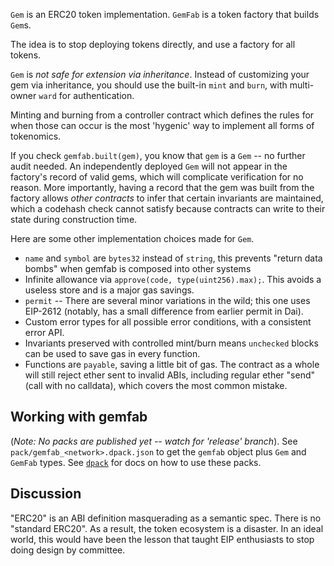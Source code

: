 `Gem` is an ERC20 token implementation. `GemFab` is a token factory that builds `Gem`s.

The idea is to stop deploying tokens directly, and use a factory for all tokens.

`Gem` is *not safe for extension via inheritance*. Instead of customizing your gem via inheritance, you should use the built-in `mint` and `burn`, with multi-owner `ward` for authentication.

Minting and burning from a controller contract which defines the rules for when those can occur is the most 'hygenic' way to implement all forms of tokenomics.

If you check `gemfab.built(gem)`, you know that `gem` is a `Gem` -- no further audit needed.
An independently deployed `Gem` will not appear in the factory's record of valid gems, which will complicate verification for no reason.
More importantly, having a record that the gem was built from the factory allows *other contracts* to infer that certain invariants are maintained,
which a codehash check cannot satisfy because contracts can write to their state during construction time.


Here are some other implementation choices made for `Gem`.

* `name` and `symbol` are `bytes32` instead of `string`, this prevents "return data bombs" when gemfab is composed into other systems
* Infinite allowance via `approve(code, type(uint256).max);`. This avoids a useless store and is a major gas savings.
* `permit` -- There are several minor variations in the wild; this one uses EIP-2612 (notably, has a small difference from earlier permit in Dai).
* Custom error types for all possible error conditions, with a consistent error API.
* Invariants preserved with controlled mint/burn means `unchecked` blocks can be used to save gas in every function.
* Functions are `payable`, saving a little bit of gas. The contract as a whole will still reject ether sent to invalid ABIs, including regular ether "send" (call with no calldata), which covers the most common mistake.

Working with gemfab
---

(*Note: No packs are published yet -- watch for 'release' branch*). See `pack/gemfab_<network>.dpack.json` to get the `gemfab` object plus `Gem` and `GemFab` types. See [`dpack`](https://github.com/dapphub/dpack) for docs on how to use these packs.

Discussion
---

"ERC20" is an ABI definition masquerading as a semantic spec. There is no "standard ERC20".
As a result, the token ecosystem is a disaster. In an ideal world, this would have been the lesson that taught EIP enthusiasts to stop doing design by committee.
